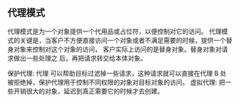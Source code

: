 ## 代理模式

代理模式是为一个对象提供一个代用品或占位符，以便控制对它的访问。
代理模式的关键是，当客户不方便直接访问一个对象或者不满足需要的时候，提供一个替身对象来控制对这个对象的访问，
客户实际上访问的是替身对象。替身对象对请求做出一些处理之 后，再把请求转交给本体对象。


保护代理: 代理 可以帮助目标过滤掉一些请求，这种请求就可以直接在代理 B 处被拒绝掉，保护代理用于控制不同权限的对象对目标对象的访问。
虚拟代理: 把一些开销很大的对象，延迟到真正需要它的时候才去创建。